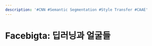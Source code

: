 ```yaml
---
description: '#CNN #Semantic Segmentation #Style Transfer #CAAE'
---
```


# Facebigta: 딥러닝과 얼굴들

<figure><img src="../../../.gitbook/assets/Facebigta-01.jpg" alt=""><figcaption></figcaption></figure>

<figure><img src="../../../.gitbook/assets/Facebigta-02.jpg" alt=""><figcaption></figcaption></figure>

<figure><img src="../../../.gitbook/assets/Facebigta-03.jpg" alt=""><figcaption></figcaption></figure>

<figure><img src="../../../.gitbook/assets/Facebigta-04.jpg" alt=""><figcaption></figcaption></figure>

<figure><img src="../../../.gitbook/assets/Facebigta-05.jpg" alt=""><figcaption></figcaption></figure>

<figure><img src="../../../.gitbook/assets/Facebigta-06.jpg" alt=""><figcaption></figcaption></figure>

<figure><img src="../../../.gitbook/assets/Facebigta-07.jpg" alt=""><figcaption></figcaption></figure>

<figure><img src="../../../.gitbook/assets/Facebigta-08.jpg" alt=""><figcaption></figcaption></figure>

<figure><img src="../../../.gitbook/assets/Facebigta-09.jpg" alt=""><figcaption></figcaption></figure>

<figure><img src="../../../.gitbook/assets/Facebigta-10.jpg" alt=""><figcaption></figcaption></figure>

<figure><img src="../../../.gitbook/assets/Facebigta-11.jpg" alt=""><figcaption></figcaption></figure>

<figure><img src="../../../.gitbook/assets/Facebigta-12.jpg" alt=""><figcaption></figcaption></figure>

<figure><img src="../../../.gitbook/assets/Facebigta-13.jpg" alt=""><figcaption></figcaption></figure>

<figure><img src="../../../.gitbook/assets/Facebigta-14.jpg" alt=""><figcaption></figcaption></figure>

<figure><img src="../../../.gitbook/assets/Facebigta-15.jpg" alt=""><figcaption></figcaption></figure>

<figure><img src="../../../.gitbook/assets/Facebigta-16.jpg" alt=""><figcaption></figcaption></figure>

<figure><img src="../../../.gitbook/assets/Facebigta-17.jpg" alt=""><figcaption></figcaption></figure>

<figure><img src="../../../.gitbook/assets/Facebigta-18.jpg" alt=""><figcaption></figcaption></figure>

<figure><img src="../../../.gitbook/assets/Facebigta-19.jpg" alt=""><figcaption></figcaption></figure>

<figure><img src="../../../.gitbook/assets/Facebigta-20.jpg" alt=""><figcaption></figcaption></figure>

<figure><img src="../../../.gitbook/assets/Facebigta-21.jpg" alt=""><figcaption></figcaption></figure>

<figure><img src="../../../.gitbook/assets/Facebigta-22.jpg" alt=""><figcaption></figcaption></figure>

<figure><img src="../../../.gitbook/assets/Facebigta-23.jpg" alt=""><figcaption></figcaption></figure>

<figure><img src="../../../.gitbook/assets/Facebigta-24.jpg" alt=""><figcaption></figcaption></figure>

<figure><img src="../../../.gitbook/assets/Facebigta-25.jpg" alt=""><figcaption></figcaption></figure>

<figure><img src="../../../.gitbook/assets/Facebigta-26.jpg" alt=""><figcaption></figcaption></figure>

<figure><img src="../../../.gitbook/assets/Facebigta-27.jpg" alt=""><figcaption></figcaption></figure>

<figure><img src="../../../.gitbook/assets/Facebigta-28.jpg" alt=""><figcaption></figcaption></figure>

<figure><img src="../../../.gitbook/assets/Facebigta-29.jpg" alt=""><figcaption></figcaption></figure>

<figure><img src="../../../.gitbook/assets/Facebigta-30.jpg" alt=""><figcaption></figcaption></figure>

<figure><img src="../../../.gitbook/assets/Facebigta-31.jpg" alt=""><figcaption></figcaption></figure>

<figure><img src="../../../.gitbook/assets/Facebigta-32.jpg" alt=""><figcaption></figcaption></figure>

<figure><img src="../../../.gitbook/assets/Facebigta-33.jpg" alt=""><figcaption></figcaption></figure>

<figure><img src="../../../.gitbook/assets/Facebigta-34.jpg" alt=""><figcaption></figcaption></figure>

<figure><img src="../../../.gitbook/assets/Facebigta-35.jpg" alt=""><figcaption></figcaption></figure>

<figure><img src="../../../.gitbook/assets/Facebigta-36.jpg" alt=""><figcaption></figcaption></figure>
